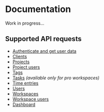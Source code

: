 # Documentation

Work in progress...

## Supported API requests

* [Authenticate and get user data](chapters/authentication.md)
* [Clients](chapters/clients.md)
* [Projects](chapters/projects.md)
* [Project users](chapters/project_users.md)
* [Tags](chapters/tags.md)
* [Tasks](chapters/tasks.md) *(available only for pro workspaces)*
* [Time entries](chapters/time_entries.md)
* [Users](chapters/users.md)
* [Workspaces](chapters/workspaces.md)
* [Workspace users](chapters/workspace_users.md)
* [Dashboard](chapters/dashboard.md)
